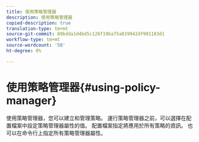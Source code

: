 ```yaml
---
title: 使用策略管理器
description: 使用策略管理器
copied-description: true
translation-type: tm+mt
source-git-commit: 89bdda1d4bd5c126f19ba75a819942df901183d1
workflow-type: tm+mt
source-wordcount: '58'
ht-degree: 0%

---
```



# 使用策略管理器{#using-policy-manager}

使用策略管理器，您可以建立和管理策略。 運行策略管理器之前，可以選擇在配置檔案中設定策略管理器屬性的值。 配置檔案指定將應用於所有策略的資訊。 也可以在命令行上指定所有策略管理器屬性。

